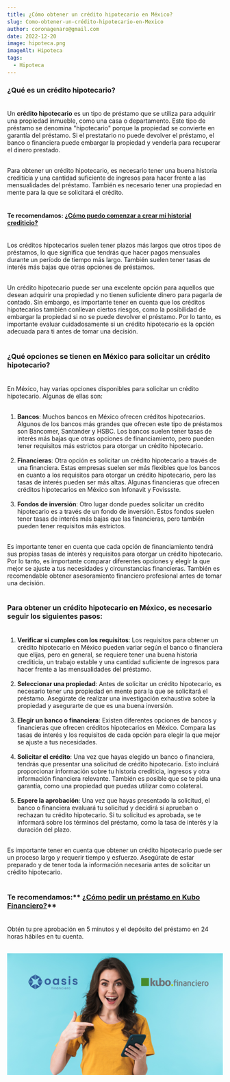 ```yaml
---
title: ¿Cómo obtener un crédito hipotecario en México?
slug: Como-obtener-un-crédito-hipotecario-en-Mexico
author: coronagenaro@gmail.com
date: 2022-12-20
image: hipoteca.png
imageAlt: Hipoteca
tags:
  - Hipoteca
---
```

### **¿Qué es un crédito hipotecario?<br/><br/>**

Un **crédito hipotecario** es un tipo de préstamo que se utiliza para adquirir una propiedad inmueble, como una casa o departamento. Este tipo de préstamo se denomina "hipotecario" porque la propiedad se convierte en garantía del préstamo. Si el prestatario no puede devolver el préstamo, el banco o financiera puede embargar la propiedad y venderla para recuperar el dinero prestado.<br/><br/>

Para obtener un crédito hipotecario, es necesario tener una buena historia crediticia y una cantidad suficiente de ingresos para hacer frente a las mensualidades del préstamo. También es necesario tener una propiedad en mente para la que se solicitará el crédito.<br/><br/>

#### T﻿e recomendamos: **[¿Cómo puedo comenzar a crear mi historial crediticio?](https://www.oasisfinanciero.mx/blog/2022-12-08/como-puedo-comenzar-a-crear-mi-historial-crediticio/)**<br/><br/>

Los créditos hipotecarios suelen tener plazos más largos que otros tipos de préstamos, lo que significa que tendrás que hacer pagos mensuales durante un período de tiempo más largo. También suelen tener tasas de interés más bajas que otras opciones de préstamos.<br/><br/>

Un crédito hipotecario puede ser una excelente opción para aquellos que desean adquirir una propiedad y no tienen suficiente dinero para pagarla de contado. Sin embargo, es importante tener en cuenta que los créditos hipotecarios también conllevan ciertos riesgos, como la posibilidad de embargar la propiedad si no se puede devolver el préstamo. Por lo tanto, es importante evaluar cuidadosamente si un crédito hipotecario es la opción adecuada para ti antes de tomar una decisión.<br/><br/>

### **¿Qué opciones se tienen en México para solicitar un crédito hipotecario?<br/><br/>**

En México, hay varias opciones disponibles para solicitar un crédito hipotecario. Algunas de ellas son:<br/><br/>

1. **Bancos**: Muchos bancos en México ofrecen créditos hipotecarios. Algunos de los bancos más grandes que ofrecen este tipo de préstamos son Bancomer, Santander y HSBC. Los bancos suelen tener tasas de interés más bajas que otras opciones de financiamiento, pero pueden tener requisitos más estrictos para otorgar un crédito hipotecario.<br/><br/>
2. **Financieras**: Otra opción es solicitar un crédito hipotecario a través de una financiera. Estas empresas suelen ser más flexibles que los bancos en cuanto a los requisitos para otorgar un crédito hipotecario, pero las tasas de interés pueden ser más altas. Algunas financieras que ofrecen créditos hipotecarios en México son Infonavit y Fovissste.<br/><br/>
3. **Fondos de inversión**: Otro lugar donde puedes solicitar un crédito hipotecario es a través de un fondo de inversión. Estos fondos suelen tener tasas de interés más bajas que las financieras, pero también pueden tener requisitos más estrictos.<br/><br/>

Es importante tener en cuenta que cada opción de financiamiento tendrá sus propias tasas de interés y requisitos para otorgar un crédito hipotecario. Por lo tanto, es importante comparar diferentes opciones y elegir la que mejor se ajuste a tus necesidades y circunstancias financieras. También es recomendable obtener asesoramiento financiero profesional antes de tomar una decisión.<br/><br/>

### **Para obtener un crédito hipotecario en México, es necesario seguir los siguientes pasos:<br/><br/>**

1. **Verificar si cumples con los requisitos**: Los requisitos para obtener un crédito hipotecario en México pueden variar según el banco o financiera que elijas, pero en general, se requiere tener una buena historia crediticia, un trabajo estable y una cantidad suficiente de ingresos para hacer frente a las mensualidades del préstamo.<br/><br/>
2. **Seleccionar una propiedad**: Antes de solicitar un crédito hipotecario, es necesario tener una propiedad en mente para la que se solicitará el préstamo. Asegúrate de realizar una investigación exhaustiva sobre la propiedad y asegurarte de que es una buena inversión.<br/><br/>
3. **Elegir un banco o financiera**: Existen diferentes opciones de bancos y financieras que ofrecen créditos hipotecarios en México. Compara las tasas de interés y los requisitos de cada opción para elegir la que mejor se ajuste a tus necesidades.<br/><br/>
4. **Solicitar el crédito**: Una vez que hayas elegido un banco o financiera, tendrás que presentar una solicitud de crédito hipotecario. Esto incluirá proporcionar información sobre tu historia crediticia, ingresos y otra información financiera relevante. También es posible que se te pida una garantía, como una propiedad que puedas utilizar como colateral.<br/><br/>
5. **Espere la aprobación**: Una vez que hayas presentado la solicitud, el banco o financiera evaluará tu solicitud y decidirá si aprueban o rechazan tu crédito hipotecario. Si tu solicitud es aprobada, se te informará sobre los términos del préstamo, como la tasa de interés y la duración del plazo.<br/><br/>

Es importante tener en cuenta que obtener un crédito hipotecario puede ser un proceso largo y requerir tiempo y esfuerzo. Asegúrate de estar preparado y de tener toda la información necesaria antes de solicitar un crédito hipotecario.<br/><br/>

### T﻿e recomendamos:** [¿Cómo pedir un préstamo en Kubo Financiero?](https://www.oasisfinanciero.mx/blog/2022-12-16/como-pedir-un-prestamo-en-kubo-financiero/)**<br/><br/>

O﻿btén tu pre aprobación en 5 minutos y el depósito del préstamo en 24 horas hábiles en tu cuenta.<br/><br/>

![](kubofinanciero.png)